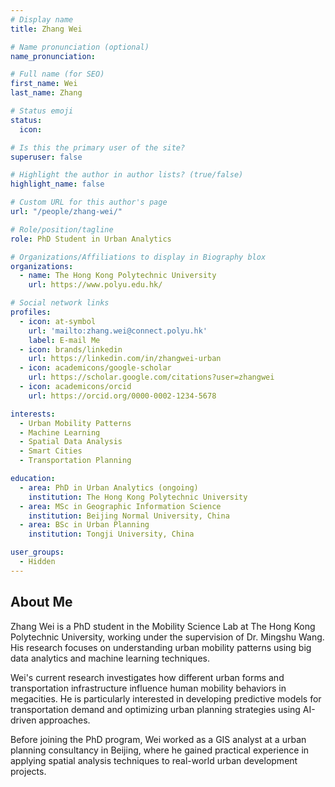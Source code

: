 ```yaml
---
# Display name
title: Zhang Wei

# Name pronunciation (optional)
name_pronunciation:

# Full name (for SEO)
first_name: Wei
last_name: Zhang

# Status emoji
status:
  icon:

# Is this the primary user of the site?
superuser: false

# Highlight the author in author lists? (true/false)
highlight_name: false

# Custom URL for this author's page
url: "/people/zhang-wei/"

# Role/position/tagline
role: PhD Student in Urban Analytics

# Organizations/Affiliations to display in Biography blox
organizations:
  - name: The Hong Kong Polytechnic University
    url: https://www.polyu.edu.hk/

# Social network links
profiles:
  - icon: at-symbol
    url: 'mailto:zhang.wei@connect.polyu.hk'
    label: E-mail Me
  - icon: brands/linkedin
    url: https://linkedin.com/in/zhangwei-urban
  - icon: academicons/google-scholar
    url: https://scholar.google.com/citations?user=zhangwei
  - icon: academicons/orcid
    url: https://orcid.org/0000-0002-1234-5678

interests:
  - Urban Mobility Patterns
  - Machine Learning
  - Spatial Data Analysis
  - Smart Cities
  - Transportation Planning

education:
  - area: PhD in Urban Analytics (ongoing)
    institution: The Hong Kong Polytechnic University
  - area: MSc in Geographic Information Science
    institution: Beijing Normal University, China
  - area: BSc in Urban Planning
    institution: Tongji University, China

user_groups:
  - Hidden
---
```


## About Me

Zhang Wei is a PhD student in the Mobility Science Lab at The Hong Kong Polytechnic University, working under the supervision of Dr. Mingshu Wang. His research focuses on understanding urban mobility patterns using big data analytics and machine learning techniques.

Wei's current research investigates how different urban forms and transportation infrastructure influence human mobility behaviors in megacities. He is particularly interested in developing predictive models for transportation demand and optimizing urban planning strategies using AI-driven approaches.

Before joining the PhD program, Wei worked as a GIS analyst at a urban planning consultancy in Beijing, where he gained practical experience in applying spatial analysis techniques to real-world urban development projects.
